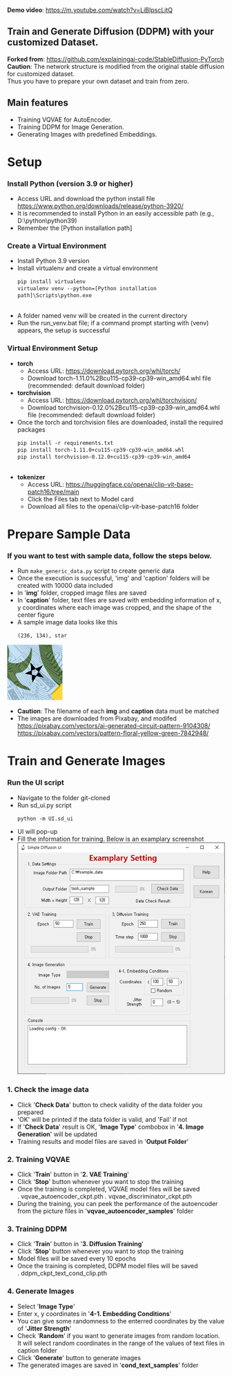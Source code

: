 **Demo video**: https://m.youtube.com/watch?v=LiBIpscLjtQ  


## Train and Generate Diffusion (DDPM) with your customized Dataset.  
**Forked from**: https://github.com/explainingai-code/StableDiffusion-PyTorch  
**Caution**: The network structure is modified from the original stable diffusion for customized dataset.  
             Thus you have to prepare your own dataset and train from zero.

## Main features
- Training VQVAE for AutoEncoder.  
- Training DDPM for Image Generation.  
- Generating Images with predefined Embeddings.  


# Setup

### Install Python (version 3.9 or higher)
   - Access URL and download the python install file  https://www.python.org/downloads/release/python-3920/
   - It is recommended to install Python in an easily accessible path (e.g., D:\python\python39)
   - Remember the [Python installation path]

### Create a Virtual Environment
   - Install Python 3.9 version
   - Install virtualenv and create a virtual environment
     ```
     pip install virtualenv
     virtualenv venv --python=[Python installation path]\Scripts\python.exe
     ```
     <br>
   - A folder named venv will be created in the current directory
   - Run the run_venv.bat file; if a command prompt starting with (venv) appears, the setup is successful

### Virtual Environment Setup
   - **torch**
     - Access URL: https://download.pytorch.org/whl/torch/
     - Download torch-1.11.0%2Bcu115-cp39-cp39-win_amd64.whl file (recommended: default download folder)
   - **torchvision**
     - Access URL: https://download.pytorch.org/whl/torchvision/
     - Download torchvision-0.12.0%2Bcu115-cp39-cp39-win_amd64.whl file (recommended: default download folder)
   - Once the torch and torchvision files are downloaded, install the required packages  
     ```
     pip install -r requirements.txt
     pip install torch-1.11.0+cu115-cp39-cp39-win_amd64.whl
     pip install torchvision-0.12.0+cu115-cp39-cp39-win_amd64
     ```
     <br>
   - **tokenizer**
     - Access URL: https://huggingface.co/openai/clip-vit-base-patch16/tree/main
     - Click the Files tab next to Model card
     - Download all files to the openai/clip-vit-base-patch16 folder


# Prepare Sample Data
### If you want to test with sample data, follow the steps below.

 - Run ```make_generic_data.py``` script to create generic data
 - Once the execution is successful, 'img' and 'caption' folders will be created with 10000 data included
 - In '**img**' folder, cropped image files are saved
 - In '**caption**' folder, text files are saved with embedding information of x, y coordinates where each image was cropped, and the shape of the center figure
 - A sample image data looks like this  
   ```
   (236, 134), star
   ```
  <img src="./docs/106.bmp"/>  

 - **Caution**: The filename of each **img** and **caption** data must be matched
 - The images are downloaded from Pixabay, and modifed  
 https://pixabay.com/vectors/ai-generated-circuit-pattern-9104308/  
 https://pixabay.com/vectors/pattern-floral-yellow-green-7842948/  


# Train and Generate Images
### Run the UI script
 - Navigate to the folder git-cloned
 - Run sd_ui.py script
   ```
   python -m UI.sd_ui
   ```
 - UI will pop-up  
 - Fill the information for training. Below is an examplary screenshot  
   <img src="./docs/UI_example.png"/>

### 1. Check the image data
  - Click '**Check Data**' button to check validity of the data folder you prepared
  - 'OK' will be printed if the data folder is valid, and 'Fail' if not
  - If '**Check Data**' result is OK, '**Image Type**' combobox in '**4. Image Generation**'  will be updated  
  - Training results and model files are saved in '**Output Folder**'  

### 2. Training VQVAE  
  - Click '**Train**' button in '**2. VAE Training**'
  - Click '**Stop**' button whenever you want to stop the training
  - Once the training is completed, VQVAE model files will be saved  
    . vqvae_autoencoder_ckpt.pth
    . vqvae_discriminator_ckpt.pth
  - During the training, you can peek the performance of the autoencoder from the picture files in '**vqvae_autoencoder_samples**' folder

  
### 3. Training DDPM
  - Click '**Train**' button in '**3. Diffusion Training**'
  - Click '**Stop**' button whenever you want to stop the training
  - Model files will be saved every 10 epochs  
  - Once the training is completed, DDPM model files will be saved  
    . ddpm_ckpt_text_cond_clip.pth  

### 4. Generate Images
  - Select '**Image Type**'  
  - Enter x, y coordinates in '**4-1. Embedding Conditions**'  
  - You can give some randomness to the enterred coordinates by the value of '**Jitter Strength**'  
  - Check '**Random**' if you want to generate images from random location. It will select random coordinates in the range of the values of text files in caption folder  
  - Click '**Generate**' button to generate images  
  - The generated images are saved in '**cond_text_samples**' folder  
  
